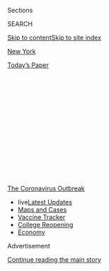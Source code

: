 <div id="app">

<div>

<div>

<div>

<div class="NYTAppHideMasthead css-1q2w90k e1suatyy0">

<div class="section css-ui9rw0 e1suatyy2">

<div class="css-eph4ug er09x8g0">

<div class="css-6n7j50">

</div>

<span class="css-1dv1kvn">Sections</span>

<div class="css-10488qs">

<span class="css-1dv1kvn">SEARCH</span>

</div>

[Skip to content](#site-content)[Skip to site index](#site-index)

</div>

<div id="masthead-section-label" class="css-1wr3we4 eaxe0e00">

[New
York](https://www.nytimes.com/section/nyregion)

</div>

<div class="css-10698na e1huz5gh0">

</div>

</div>

<div id="masthead-bar-one" class="section hasLinks css-15hmgas e1csuq9d3">

<div class="css-uqyvli e1csuq9d0">

</div>

<div class="css-1uqjmks e1csuq9d1">

</div>

<div class="css-9e9ivx">

[](https://myaccount.nytimes.com/auth/login?response_type=cookie&client_id=vi)

</div>

<div class="css-1bvtpon e1csuq9d2">

[Today’s
Paper](https://www.nytimes.com/section/todayspaper)

</div>

</div>

</div>

</div>

<div data-aria-hidden="false">

<div id="site-content" data-role="main">

<div>

<div class="css-1aor85t" style="opacity:0.000000001;z-index:-1;visibility:hidden">

<div class="css-1hqnpie">

<div class="css-epjblv">

<span class="css-17xtcya">[New
York](/section/nyregion)</span><span class="css-x15j1o">|</span><span class="css-fwqvlz">N.Y.C.
Health Commissioner Resigns After Clashes With Mayor Over
Virus</span>

</div>

<div class="css-k008qs">

<div class="css-1iwv8en">

<span class="css-18z7m18"></span>

<div>

</div>

</div>

<span class="css-1n6z4y">https://nyti.ms/33mvVmJ</span>

<div class="css-1705lsu">

<div class="css-4xjgmj">

<div class="css-4skfbu" data-role="toolbar" data-aria-label="Social Media Share buttons, Save button, and Comments Panel with current comment count" data-testid="share-tools">

  - 
  - 
  - 
  - 
    
    <div class="css-6n7j50">
    
    </div>

  - 

</div>

</div>

</div>

</div>

</div>

</div>

<div id="NYT_TOP_BANNER_REGION" class="css-13pd83m">

<div>

<div id="styln-prism-menu-1592847958612" class="section interactive-content interactive-size-medium css-1edisqu">

<div class="css-17ih8de interactive-body">

<div id="scroll-container" class="css-1gj85ro">

[<span class="styln-title-wrap"><span class="css-1pje3qr">The
Coronavirus</span><span class="css-1pje3qr">
Outbreak</span></span>](https://www.nytimes.com/news-event/coronavirus?action=click&pgtype=Article&state=default&region=TOP_BANNER&context=storylines_menu)

  - <span class="css-kqxiym" data-emphasize="true">live</span>[Latest
    Updates](https://www.nytimes.com/2020/08/04/world/coronavirus-cases.html?action=click&pgtype=Article&state=default&region=TOP_BANNER&context=storylines_menu)
  - [Maps and
    Cases](https://www.nytimes.com/interactive/2020/us/coronavirus-us-cases.html?action=click&pgtype=Article&state=default&region=TOP_BANNER&context=storylines_menu)
  - [Vaccine
    Tracker](https://www.nytimes.com/interactive/2020/science/coronavirus-vaccine-tracker.html?action=click&pgtype=Article&state=default&region=TOP_BANNER&context=storylines_menu)
  - [College
    Reopening](https://www.nytimes.com/2020/08/02/us/covid-college-reopening.html?action=click&pgtype=Article&state=default&region=TOP_BANNER&context=storylines_menu)
  - [Economy](https://www.nytimes.com/live/2020/08/04/business/stock-market-today-coronavirus?action=click&pgtype=Article&state=default&region=TOP_BANNER&context=storylines_menu)

</div>

</div>

</div>

</div>

</div>

<div id="top-wrapper" class="css-1sy8kpn">

<div id="top-slug" class="css-l9onyx">

Advertisement

</div>

[Continue reading the main
story](#after-top)

<div class="ad top-wrapper" style="text-align:center;height:100%;display:block;min-height:250px">

<div id="top" class="place-ad" data-position="top" data-size-key="top">

</div>

</div>

<div id="after-top">

</div>

</div>

<div>

<div id="sponsor-wrapper" class="css-1hyfx7x">

<div id="sponsor-slug" class="css-19vbshk">

Supported by

</div>

[Continue reading the main
story](#after-sponsor)

<div id="sponsor" class="ad sponsor-wrapper" style="text-align:center;height:100%;display:block">

</div>

<div id="after-sponsor">

</div>

</div>

<div class="css-186x18t">

</div>

<div class="css-1vkm6nb ehdk2mb0">

# N.Y.C. Health Commissioner Resigns After Clashes With Mayor Over Virus

</div>

The resignation of Dr. Oxiris Barbot, the commissioner since 2018, came
after Mayor Bill de Blasio stripped her agency of a key virus-tracing
program.

<div class="css-79elbk" data-testid="photoviewer-wrapper">

<div class="css-z3e15g" data-testid="photoviewer-wrapper-hidden">

</div>

<div class="css-1a48zt4 ehw59r15" data-testid="photoviewer-children">

![<span class="css-16f3y1r e13ogyst0" data-aria-hidden="true">Dr. Oxiris
Barbot’s departure came after escalating tensions with City
Hall.</span><span class="css-cnj6d5 e1z0qqy90" itemprop="copyrightHolder"><span class="css-1ly73wi e1tej78p0">Credit...</span><span><span>Dave
Sanders for The New York
Times</span></span></span>](https://static01.nyt.com/images/2020/05/18/nyregion/00nyvirus-barbot-HFO/00nyvirus-barbot-HFO-articleLarge.jpg?quality=75&auto=webp&disable=upscale)

</div>

</div>

<div class="css-18e8msd">

<div class="css-vp77d3 epjyd6m0">

<div class="css-hus3qt ey68jwv0" data-aria-hidden="true">

[![J. David
Goodman](https://static01.nyt.com/images/2018/07/18/nyregion/author-j-david-goodman/author-j-david-goodman-thumbLarge.png
"J. David Goodman")](https://www.nytimes.com/by/j-david-goodman)

</div>

<div class="css-1baulvz">

By [<span class="css-1baulvz last-byline" itemprop="name">J. David
Goodman</span>](https://www.nytimes.com/by/j-david-goodman)

</div>

</div>

  - 
    
    <div class="css-ld3wwf e16638kd2">
    
    Aug. 4,
    2020
    
    </div>

  - 
    
    <div class="css-4xjgmj">
    
    <div class="css-d8bdto" data-role="toolbar" data-aria-label="Social Media Share buttons, Save button, and Comments Panel with current comment count" data-testid="share-tools">
    
      - 
      - 
      - 
      - 
        
        <div class="css-6n7j50">
        
        </div>
    
      - 
    
    </div>
    
    </div>

</div>

</div>

<div class="section meteredContent css-1r7ky0e" name="articleBody" itemprop="articleBody">

<div class="css-1fanzo5 StoryBodyCompanionColumn">

<div class="css-53u6y8">

New York City’s health commissioner, Dr. Oxiris Barbot, resigned on
Tuesday and voiced her “deep disappointment” with Mayor Bill de Blasio’s
handling of the pandemic, renewing scrutiny of his leadership during the
crisis just as the city faces pressing decisions about how quickly to
reopen schools and businesses.

Dr. Barbot’s departure came after [escalating
tensions](https://www.nytimes.com/2020/05/14/nyregion/coronavirus-de-blasio-mitchell-katz.html)
between City Hall and top city health department officials, which had
begun at the start of the coronavirus outbreak in March, burst into
public view and raised concerns that the feuding was undermining crucial
public health policies.

“I leave my post today with deep disappointment that during the most
critical public health crisis in our lifetime, that the health
department’s incomparable disease control expertise was not used to the
degree it could have been,” Dr. Barbot said in her resignation email
sent to Mr. de Blasio, a copy of which was shared with The New York
Times.

“Our experts are world renowned for their epidemiology, surveillance and
response work. The city would be well served by having them at the
strategic center of the response not in the background.”

</div>

</div>

<div class="css-1fanzo5 StoryBodyCompanionColumn">

<div class="css-53u6y8">

The mayor on Tuesday morning immediately announced a replacement for Dr.
Barbot, and later pushed back against any suggestion that she had
resigned in protest.

After a day of news coverage highlighting her departure, the mayor’s
office abruptly released a statement at 8:30 p.m., saying that Dr.
Barbot had been told over the weekend that “the administration was
moving in a different direction.”

At a hastily called news conference after her resignation earlier in the
day, Mr. de Blasio had defended his handling of the outbreak, saying
that the city had made ”extraordinary progress.”

The virus took a devastating toll in the spring, killing more than
20,000 residents, but it has largely ebbed in recent weeks. On Monday,
for example, only 316 people in the city tested positive out of more
than 30,000 tested.

Still, the turnover in the Department of Health and Mental Hygiene comes
at a pivotal moment: Public schools are scheduled to partially open next
month — which could be crucial for the city’s recovery — and fears are
growing that the outbreak could surge again when the weather cools.

</div>

</div>

<div class="css-1fanzo5 StoryBodyCompanionColumn">

<div class="css-53u6y8">

“It had been clear in recent days that it was time for a change,” Mr. de
Blasio said about Dr. Barbot. “We need an atmosphere of unity. We need
an atmosphere of common
purpose.”

<div id="NYT_MAIN_CONTENT_1_REGION" class="css-9tf9ac">

<div>

<div id="styln-covid-updates-world" class="section interactive-content interactive-size-medium css-1ftcdic">

<div class="css-17ih8de interactive-body">

<div id="styln-briefing-block" data-asset-id="QXJ0aWNsZTpueXQ6Ly9hcnRpY2xlLzNhNGMwYWI5LWIwY2QtNWQwOS1hZTgwLTdjMGU3ZTA1OWQ2OA==">

<div class="briefing-block-header-section">

# [Latest Updates: Global Coronavirus Outbreak](https://www.nytimes.com/2020/08/04/world/coronavirus-cases.html?action=click&pgtype=Article&state=default&region=MAIN_CONTENT_1&context=storylines_live_updates)

<div class="briefing-block-ts">

Updated 2020-08-05T07:58:24.076Z

</div>

</div>

  - [As talks drag on, McConnell signals openness to jobless aid
    extension, and negotiators agree on a
    deadline.](https://www.nytimes.com/2020/08/04/world/coronavirus-cases.html?action=click&pgtype=Article&state=default&region=MAIN_CONTENT_1&context=storylines_live_updates#link-762df92)
  - [Novavax sees encouraging results from two studies of its
    experimental
    vaccine.](https://www.nytimes.com/2020/08/04/world/coronavirus-cases.html?action=click&pgtype=Article&state=default&region=MAIN_CONTENT_1&context=storylines_live_updates#link-1228a480)
  - [Mississippians must now wear masks in public, governor
    says.](https://www.nytimes.com/2020/08/04/world/coronavirus-cases.html?action=click&pgtype=Article&state=default&region=MAIN_CONTENT_1&context=storylines_live_updates#link-794484ed)

<div class="briefing-block-footer">

<div class="briefing-block-footer-meta">

[See more
updates](https://www.nytimes.com/2020/08/04/world/coronavirus-cases.html?action=click&pgtype=Article&state=default&region=MAIN_CONTENT_1&context=storylines_live_updates)

</div>

<div class="briefing-block-briefinglinks">

<span>More live coverage:</span>
[Markets](https://www.nytimes.com/live/2020/08/04/business/stock-market-today-coronavirus?action=click&pgtype=Article&state=default&region=MAIN_CONTENT_1&context=storylines_live_updates)

</div>

</div>

</div>

</div>

</div>

</div>

</div>

The mayor’s new health commissioner is Dr. Dave A. Chokshi, a former
senior leader at Health + Hospitals, the city’s public hospital system.

At no point in the statement about Dr. Chokshi’s appointment did the
mayor thank — or even mention — Dr. Barbot, who had served in his
administration since the start of his first term in 2014. Mr. de Blasio
did acknowledge her service during the news conference.

The speed of the appointment and the robustness of the announcement —
Mr. de Blasio had lined up [a former surgeon
general](https://wayback.archive-it.org/4765/20170106172109/https:/www.hhs.gov/about/leadership/vadm-vivek-murthy/index.html)
to speak highly of Dr. Chokshi — indicated that Dr. Barbot’s resignation
had not occurred in a vacuum.

Dr. Chokshi, who has also worked for health department in Louisiana and
as a health adviser to the United States secretary of Veterans Affairs,
received praise from the former surgeon general, Dr. Vivek Murthy, who
called him an “extraordinary public health leader who both sees the
forest and the trees.”

Still, former city health officials said the mayor should have done more
to listen to and support Dr. Barbot.

“It’s a bad day for the city. She’s a very qualified commissioner of
health,” said Lilliam Barrios-Paoli, a former deputy mayor of health
under Mr. de Blasio who worked with Dr. Barbot. “There’s another woman
of color that goes down. I think it’s a really regrettable thing.

</div>

</div>

<div class="css-1fanzo5 StoryBodyCompanionColumn">

<div class="css-53u6y8">

“This is not a position you can put anybody just because. It’s the
premier public health agency in the country,” Ms. Barrios-Paoli added.
“It’s just a shame that she did not feel that she was supported by the
mayor.”

Current and former health officials said the departure of Dr. Barbot
reflected Mr. de Blasio’s [history of
distrust](https://www.nytimes.com/2020/03/16/nyregion/coronavirus-bill-de-blasio.html)
in his health department. From early in the coronavirus outbreak, he has
clashed with the department on testing, public messaging and how quickly
to shutter schools.

Mr. de Blasio has been faulted for resisting calls to close down schools
and businesses, which some epidemiologists believe worsened the
outbreak.

Once he decided on closures, Mr. de Blasio pushed for the state to
authorize further restrictions, a move ultimately made by Gov. Andrew M.
Cuomo. And in the intervening months, the mayor has moved cautiously in
reopening the city, guarding the progress that has been made in
controlling the virus.

But even as the outbreak began to ebb in late May, tensions with Dr.
Barbot mounted.

Some public health officials had bristled at the mayor’s decision to
place the city’s contact-tracing program inside Health + Hospitals. The
health department has performed such tracing for decades; the public
hospitals have not.

Dr. Barbot disagreed with the move, but kept her disapproval private.

Yet the behind-the-scenes tensions flared into the public eye in May,
when an article appeared in The New York Post about a conflict months
earlier between Dr. Barbot and a police commander who wanted personal
protective gear that had been set aside for health workers to be given
instead to the police. [The Post
quoted](https://nypost.com/2020/05/13/nyc-health-commissioner-wouldnt-supply-nypd-with-masks/)
Dr. Barbot as saying at one point, “I don’t give two rats’ asses about
your cops.” Police unions and some elected officials called for her
ouster.

At that point, Dr. Barbot began to make fewer public appearances. And
Mr. de Blasio seemed to be looking elsewhere for public health guidance,
turning to a new senior adviser, Dr. Jay Varma, and to Dr. Mitchell
Katz, the public hospitals chief.

</div>

</div>

<div class="css-1fanzo5 StoryBodyCompanionColumn">

<div class="css-53u6y8">

On Tuesday, Mr. de Blasio made clear that he did not believe that Dr.
Barbot was a team player.

“It’s never about one agency,” he said at one point. He used the words
“teamwork” or “team” 15 times in a 38-minute news conference.

New York City’s health department is regarded as one of the best
municipal health agencies in the world. But during the epidemic, the
mayor has repeatedly ignored the advice of its top disease-control
experts and sidelined the
department.

<div id="NYT_MAIN_CONTENT_3_REGION" class="css-9tf9ac">

<div>

<div id="styln-prism-freeform-1594220623585" class="section interactive-content interactive-size-medium css-1ftcdic">

<div class="css-17ih8de interactive-body">

<div id="prism-freeform-block-85410" class="css-19mumt8" data-role="complementary" data-storyline="The Coronavirus Outbreak" data-truncated="true" tabindex="0">

<div class="css-a8d9oz">

<div class="css-eb027h">

[](https://www.nytimes.com/news-event/coronavirus?action=click&pgtype=Article&state=default&region=MAIN_CONTENT_3&context=storylines_faq)

### The Coronavirus Outbreak ›

#### Frequently Asked Questions

Updated August 4, 2020

  - #### I have antibodies. Am I now immune?
    
      - As of right now,[that seems likely, for at least several
        months.](https://www.nytimes.com/2020/07/22/health/covid-antibodies-herd-immunity.html?action=click&pgtype=Article&state=default&region=MAIN_CONTENT_3&context=storylines_faq)
        There have been frightening accounts of people suffering what
        seems to be a second bout of Covid-19. But experts say these
        patients may have a drawn-out course of infection, with the
        virus taking a slow toll weeks to months after initial exposure.
        People infected with the coronavirus typically
        [produce](https://www.nature.com/articles/s41586-020-2456-9)
        immune molecules called antibodies, which are [protective
        proteins made in response to an
        infection](https://www.nytimes.com/2020/05/07/health/coronavirus-antibody-prevalence.html?action=click&pgtype=Article&state=default&region=MAIN_CONTENT_3&context=storylines_faq)[.
        These antibodies
        may](https://www.nytimes.com/2020/05/07/health/coronavirus-antibody-prevalence.html?action=click&pgtype=Article&state=default&region=MAIN_CONTENT_3&context=storylines_faq)
        last in the body [only two to three
        months](https://www.nature.com/articles/s41591-020-0965-6),
        which may seem worrisome, but that’s perfectly normal after an
        acute infection subsides, said Dr. Michael Mina, an immunologist
        at Harvard University. It may be possible to get the coronavirus
        again, but it’s highly unlikely that it would be possible in a
        short window of time from initial infection or make people
        sicker the second time.

  - #### I’m a small-business owner. Can I get relief?
    
      - The [stimulus bills enacted in
        March](https://www.nytimes.com/article/small-business-loans-stimulus-grants-freelancers-coronavirus.html?action=click&pgtype=Article&state=default&region=MAIN_CONTENT_3&context=storylines_faq)
        offer help for the millions of American small businesses. Those
        eligible for aid are businesses and nonprofit organizations with
        fewer than 500 workers, including sole proprietorships,
        independent contractors and freelancers. Some larger companies
        in some industries are also eligible. The help being offered,
        which is being managed by the Small Business Administration,
        includes the Paycheck Protection Program and the Economic Injury
        Disaster Loan program. But lots of folks have [not yet seen
        payouts.](https://www.nytimes.com/interactive/2020/05/07/business/small-business-loans-coronavirus.html?action=click&pgtype=Article&state=default&region=MAIN_CONTENT_3&context=storylines_faq)
        Even those who have received help are confused: The rules are
        draconian, and some are stuck sitting on [money they don’t know
        how to
        use.](https://www.nytimes.com/2020/05/02/business/economy/loans-coronavirus-small-business.html?action=click&pgtype=Article&state=default&region=MAIN_CONTENT_3&context=storylines_faq)
        Many small-business owners are getting less than they expected
        or [not hearing anything at
        all.](https://www.nytimes.com/2020/06/10/business/Small-business-loans-ppp.html?action=click&pgtype=Article&state=default&region=MAIN_CONTENT_3&context=storylines_faq)

  - #### What are my rights if I am worried about going back to work?
    
      - Employers have to provide [a safe
        workplace](https://www.osha.gov/SLTC/covid-19/standards.html)
        with policies that protect everyone equally. [And if one of your
        co-workers tests positive for the coronavirus, the
        C.D.C.](https://www.nytimes.com/article/coronavirus-money-unemployment.html?action=click&pgtype=Article&state=default&region=MAIN_CONTENT_3&context=storylines_faq)
        has said that [employers should tell their
        employees](https://www.cdc.gov/coronavirus/2019-ncov/community/guidance-business-response.html)
        -- without giving you the sick employee’s name -- that they may
        have been exposed to the virus.

  - #### Should I refinance my mortgage?
    
      - [It could be a good
        idea,](https://www.nytimes.com/article/coronavirus-money-unemployment.html?action=click&pgtype=Article&state=default&region=MAIN_CONTENT_3&context=storylines_faq)
        because mortgage rates have [never been
        lower.](https://www.nytimes.com/2020/07/16/business/mortgage-rates-below-3-percent.html?action=click&pgtype=Article&state=default&region=MAIN_CONTENT_3&context=storylines_faq)
        Refinancing requests have pushed mortgage applications to some
        of the highest levels since 2008, so be prepared to get in line.
        But defaults are also up, so if you’re thinking about buying a
        home, be aware that some lenders have tightened their standards.

  - #### What is school going to look like in September?
    
      - It is unlikely that many schools will return to a normal
        schedule this fall, requiring the grind of [online
        learning](https://www.nytimes.com/2020/06/05/us/coronavirus-education-lost-learning.html?action=click&pgtype=Article&state=default&region=MAIN_CONTENT_3&context=storylines_faq),
        [makeshift child
        care](https://www.nytimes.com/2020/05/29/us/coronavirus-child-care-centers.html?action=click&pgtype=Article&state=default&region=MAIN_CONTENT_3&context=storylines_faq)
        and [stunted
        workdays](https://www.nytimes.com/2020/06/03/business/economy/coronavirus-working-women.html?action=click&pgtype=Article&state=default&region=MAIN_CONTENT_3&context=storylines_faq)
        to continue. California’s two largest public school districts —
        Los Angeles and San Diego — said on July 13, that [instruction
        will be remote-only in the
        fall](https://www.nytimes.com/2020/07/13/us/lausd-san-diego-school-reopening.html?action=click&pgtype=Article&state=default&region=MAIN_CONTENT_3&context=storylines_faq),
        citing concerns that surging coronavirus infections in their
        areas pose too dire a risk for students and teachers. Together,
        the two districts enroll some 825,000 students. They are the
        largest in the country so far to abandon plans for even a
        partial physical return to classrooms when they reopen in
        August. For other districts, the solution won’t be an
        all-or-nothing approach. [Many
        systems](https://bioethics.jhu.edu/research-and-outreach/projects/eschool-initiative/school-policy-tracker/),
        including the nation’s largest, New York City, are devising
        [hybrid
        plans](https://www.nytimes.com/2020/06/26/us/coronavirus-schools-reopen-fall.html?action=click&pgtype=Article&state=default&region=MAIN_CONTENT_3&context=storylines_faq)
        that involve spending some days in classrooms and other days
        online. There’s no national policy on this yet, so check with
        your municipal school system regularly to see what is happening
        in your
community.

<div id="styln-survey-component-85410" class="styln-survey-component" data-surveyname="faq" data-surveystoryline="coronavirus">

</div>

</div>

<div class="css-6mllg9">

</div>

<div class="css-pmm6ed">

<span class="css-5gimkt"></span>

</div>

</div>

</div>

</div>

</div>

</div>

</div>

“I think this is the culmination of months of conflict between the
health department and City Hall,” said Councilman Mark Levine, who heads
the Council’s health committee. “This reflects enormous frustration that
global experts in infectious disease are being marginalized in the
middle of a pandemic.”

Most recently, senior health department officials disagreed with Mr. de
Blasio on what to do when staff or students in city schools test
positive for the virus, according to a person with knowledge of the
officials’ thinking.

Mr. de Blasio announced on Friday that a given school building could
close, in some cases for 14 days, when two positive cases emerged and
were not linked to the same classroom. The plan gives disease
investigators some discretion on closure. But even with only 1 percent
of tests coming back positive, as is the case in New York City now,
health officials are still worried that the thresholds will lead to many
schools closing at some point in the academic year, the person said.

Perhaps the most consequential debate inside City Hall over the
coronavirus came during the second week in March. The city had a small
number of positive cases, but its public health system was flashing a
warning about the unchecked spread of a flulike virus.

Dr. Barbot and one of her top deputies began urging more restrictions on
gatherings. Mr. de Blasio for a time sided instead with Dr. Katz, who
had been [advising City Hall against ordering
shutdowns.](https://www.nytimes.com/2020/05/14/nyregion/coronavirus-de-blasio-mitchell-katz.html)

</div>

</div>

<div class="css-1fanzo5 StoryBodyCompanionColumn">

<div class="css-53u6y8">

Some officials inside the health department [talked about
quitting](https://www.nytimes.com/2020/03/16/nyregion/coronavirus-bill-de-blasio.html)
that week, or staging a walkout to force action. Eventually, top
officials and the mayor agreed on the need to lock down the city to stop
the spread of the virus. Mr. de Blasio ordered schools closed on March
15.

Outside of the administration, some blamed Dr. Barbot for the delays and
confusion, citing her shifting public statements on the virus from late
January to early March. A few elected officials [called for her to be
fired](https://nypost.com/2020/04/04/nyc-pols-urge-de-blasio-to-oust-health-commissioner-over-coronavirus-response/)
in early April.

The turmoil at the top of the city’s health agency worsened in May over
the mayor’s decision to locate the city’s contact-tracing efforts within
its public hospital system and not in the health department.

Under Health + Hospitals, the city’s contact-tracing program got off to
a rocky start. Lacking the capability to hire and manage 3,000 new
workers, it outsourced much of the day-to-day management of the call
center at the core of its operations to Optum, a billion-dollar
subsidiary of UnitedHealth Group.

So far, [fewer than
half](https://hhinternet.blob.core.windows.net/uploads/2020/07/test-and-trace-data-metrics-20200727.pdf)
of New Yorkers who have tested positive for the coronavirus — some
20,000 people since the program began on June 1 — have shared their
contacts.

“Right now, cases are popping up all over the place and we are not
linking them to known contacts except in a small proportion of cases,”
Dr. Neil Vora, the director of the trace effort, said at an internal
town-hall-style meeting for tracers last month, a recording of which was
provided to The Times.

Even with the new tracing program, the health department has been called
on to handle more intricate aspects of so-called disease detective work,
particularly in group settings like homeless shelters and nursing homes.
That expanded to include restaurants and other social gatherings last
month.

The mayor said on Friday that outbreaks in schools would also be handled
by the health department, in coordination with the city’s new corps of
contact tracers.

Joseph Goldstein and Sharon Otterman contributed reporting.

</div>

</div>

</div>

<div>

</div>

<div>

</div>

<div>

</div>

<div>

<div id="bottom-wrapper" class="css-1ede5it">

<div id="bottom-slug" class="css-l9onyx">

Advertisement

</div>

[Continue reading the main
story](#after-bottom)

<div id="bottom" class="ad bottom-wrapper" style="text-align:center;height:100%;display:block;min-height:90px">

</div>

<div id="after-bottom">

</div>

</div>

</div>

</div>

</div>

## Site Index

<div>

</div>

## Site Information Navigation

  - [© <span>2020</span> <span>The New York Times
    Company</span>](https://help.nytimes.com/hc/en-us/articles/115014792127-Copyright-notice)

<!-- end list -->

  - [NYTCo](https://www.nytco.com/)
  - [Contact
    Us](https://help.nytimes.com/hc/en-us/articles/115015385887-Contact-Us)
  - [Work with us](https://www.nytco.com/careers/)
  - [Advertise](https://nytmediakit.com/)
  - [T Brand Studio](http://www.tbrandstudio.com/)
  - [Your Ad
    Choices](https://www.nytimes.com/privacy/cookie-policy#how-do-i-manage-trackers)
  - [Privacy](https://www.nytimes.com/privacy)
  - [Terms of
    Service](https://help.nytimes.com/hc/en-us/articles/115014893428-Terms-of-service)
  - [Terms of
    Sale](https://help.nytimes.com/hc/en-us/articles/115014893968-Terms-of-sale)
  - [Site
    Map](https://spiderbites.nytimes.com)
  - [Help](https://help.nytimes.com/hc/en-us)
  - [Subscriptions](https://www.nytimes.com/subscription?campaignId=37WXW)

</div>

</div>

</div>

</div>
